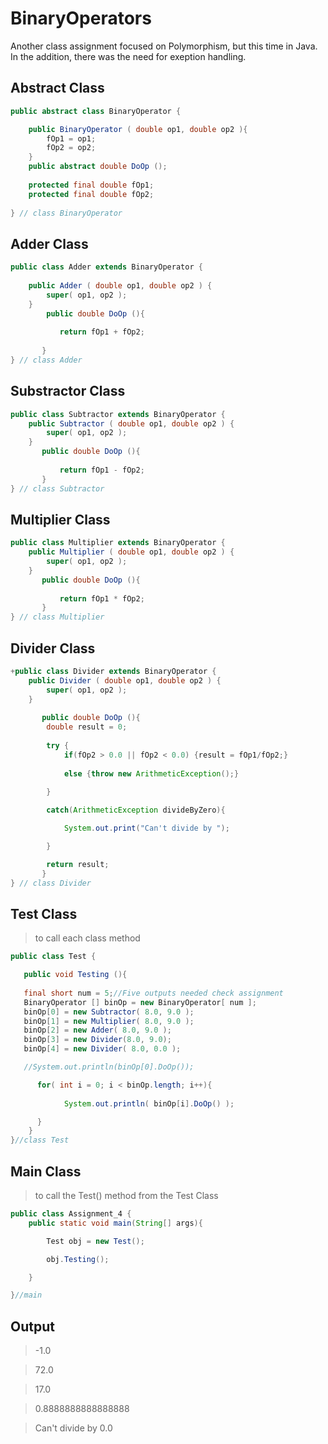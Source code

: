 # BinaryOperators
Another class assignment focused on Polymorphism, but this time in Java.
In the addition, there was the need for exeption handling.


## Abstract Class

```Java
public abstract class BinaryOperator {

    public BinaryOperator ( double op1, double op2 ){
        fOp1 = op1;
        fOp2 = op2;
    }
    public abstract double DoOp ();
    
    protected final double fOp1;
    protected final double fOp2;
        
} // class BinaryOperator
```

## Adder Class

```Java
public class Adder extends BinaryOperator {
    
    public Adder ( double op1, double op2 ) { 
        super( op1, op2 );
    }
        public double DoOp (){
              
           return fOp1 + fOp2;
       
       }
} // class Adder
```

## Substractor Class

```Java
public class Subtractor extends BinaryOperator {
    public Subtractor ( double op1, double op2 ) {
        super( op1, op2 );
    }
       public double DoOp (){
            
           return fOp1 - fOp2;
       }
} // class Subtractor
```

## Multiplier Class

```Java
public class Multiplier extends BinaryOperator {
    public Multiplier ( double op1, double op2 ) {
        super( op1, op2 );
    }
       public double DoOp (){
      
           return fOp1 * fOp2;
       }
} // class Multiplier
```

## Divider Class

```Java
+public class Divider extends BinaryOperator {
    public Divider ( double op1, double op2 ) {
        super( op1, op2 );
    }
    
       public double DoOp (){
        double result = 0;
    
        try {
            if(fOp2 > 0.0 || fOp2 < 0.0) {result = fOp1/fOp2;}
        
            else {throw new ArithmeticException();}   
    
        }    

        catch(ArithmeticException divideByZero){

            System.out.print("Can't divide by ");

        }

        return result;
       }
} // class Divider
```

## Test Class

>to call each class method

```Java
public class Test {

   public void Testing (){
      
   final short num = 5;//Five outputs needed check assignment
   BinaryOperator [] binOp = new BinaryOperator[ num ];
   binOp[0] = new Subtractor( 8.0, 9.0 );
   binOp[1] = new Multiplier( 8.0, 9.0 );
   binOp[2] = new Adder( 8.0, 9.0 );
   binOp[3] = new Divider(8.0, 9.0);
   binOp[4] = new Divider( 8.0, 0.0 );

   //System.out.println(binOp[0].DoOp());

      for( int i = 0; i < binOp.length; i++){
            
            System.out.println( binOp[i].DoOp() );

      }
    }
}//class Test
```

## Main Class

>to call the Test() method from the Test Class

```Java
public class Assignment_4 {
    public static void main(String[] args){

        Test obj = new Test();

        obj.Testing();

    }

}//main
```

## Output

>-1.0

>72.0

>17.0

>0.8888888888888888

>Can't divide by 0.0
